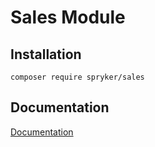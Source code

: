 # Sales Module

## Installation

```
composer require spryker/sales
```

## Documentation

[Documentation](https://spryker.github.io)
